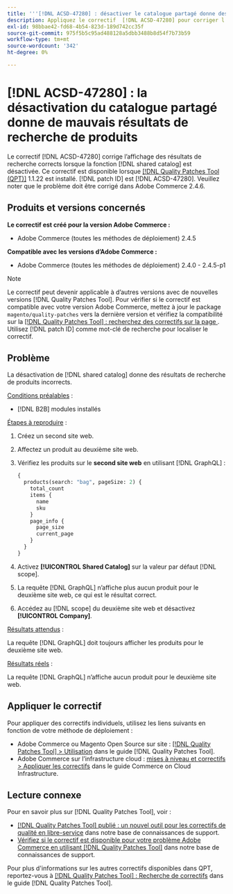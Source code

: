 ```yaml
---
title: '''[!DNL ACSD-47280] : désactiver le catalogue partagé donne des résultats de recherche de produits incorrects.'
description: Appliquez le correctif  [!DNL ACSD-47280] pour corriger l’affichage des résultats de recherche corrects lorsque la fonctionnalité de catalogue partagé est désactivée.
exl-id: 98bbae42-fd68-4b54-823d-189d742cc35f
source-git-commit: 975f5b5c95ad488128a5dbb3488b8d54f7b73b59
workflow-type: tm+mt
source-wordcount: '342'
ht-degree: 0%

---
```


# [!DNL ACSD-47280] : la désactivation du catalogue partagé donne de mauvais résultats de recherche de produits

Le correctif [!DNL ACSD-47280] corrige l’affichage des résultats de recherche corrects lorsque la fonction [!DNL shared catalog] est désactivée. Ce correctif est disponible lorsque [[!DNL Quality Patches Tool (QPT)]](/help/announcements/adobe-commerce-announcements/magento-quality-patches-released-new-tool-to-self-serve-quality-patches.md) 1.1.22 est installé. [!DNL patch ID] est [!DNL ACSD-47280]. Veuillez noter que le problème doit être corrigé dans Adobe Commerce 2.4.6.

## Produits et versions concernés

**Le correctif est créé pour la version Adobe Commerce :**
* Adobe Commerce (toutes les méthodes de déploiement) 2.4.5

**Compatible avec les versions d’Adobe Commerce :**
* Adobe Commerce (toutes les méthodes de déploiement) 2.4.0 - 2.4.5-p1

>[!NOTE]
>
>Le correctif peut devenir applicable à d’autres versions avec de nouvelles versions [!DNL Quality Patches Tool]. Pour vérifier si le correctif est compatible avec votre version Adobe Commerce, mettez à jour le package `magento/quality-patches` vers la dernière version et vérifiez la compatibilité sur la [[!DNL Quality Patches Tool] : recherchez des correctifs sur la page ](https://experienceleague.adobe.com/tools/commerce-quality-patches/index.html?lang=fr). Utilisez [!DNL patch ID] comme mot-clé de recherche pour localiser le correctif.

## Problème

La désactivation de [!DNL shared catalog] donne des résultats de recherche de produits incorrects.

<u>Conditions préalables</u> :

* [!DNL B2B] modules installés

<u>Étapes à reproduire</u> :

1. Créez un second site web.
1. Affectez un produit au deuxième site web.
1. Vérifiez les produits sur le **second site web** en utilisant [!DNL GraphQL] :

   ```GraphQL
   {
     products(search: "bag", pageSize: 2) {
       total_count
       items {
         name
         sku
       }
       page_info {
         page_size
         current_page
       }
     }
   }
   ```

1. Activez **[!UICONTROL Shared Catalog]** sur la valeur par défaut [!DNL scope].
1. La requête [!DNL GraphQL] n’affiche plus aucun produit pour le deuxième site web, ce qui est le résultat correct.
1. Accédez au [!DNL scope] du deuxième site web et désactivez **[!UICONTROL Company]**.

<u>Résultats attendus</u> :

La requête [!DNL GraphQL] doit toujours afficher les produits pour le deuxième site web.

<u>Résultats réels</u> :

La requête [!DNL GraphQL] n’affiche aucun produit pour le deuxième site web.

## Appliquer le correctif

Pour appliquer des correctifs individuels, utilisez les liens suivants en fonction de votre méthode de déploiement :

* Adobe Commerce ou Magento Open Source sur site : [[!DNL Quality Patches Tool] > Utilisation](https://experienceleague.adobe.com/docs/commerce-operations/tools/quality-patches-tool/usage.html?lang=fr) dans le guide [!DNL Quality Patches Tool].
* Adobe Commerce sur l’infrastructure cloud : [mises à niveau et correctifs > Appliquer les correctifs](https://experienceleague.adobe.com/docs/commerce-cloud-service/user-guide/develop/upgrade/apply-patches.html?lang=fr) dans le guide Commerce on Cloud Infrastructure.

## Lecture connexe

Pour en savoir plus sur [!DNL Quality Patches Tool], voir :

* [[!DNL Quality Patches Tool] publié : un nouvel outil pour les correctifs de qualité en libre-service](/help/announcements/adobe-commerce-announcements/magento-quality-patches-released-new-tool-to-self-serve-quality-patches.md) dans notre base de connaissances de support.
* [Vérifiez si le correctif est disponible pour votre problème Adobe Commerce en utilisant  [!DNL Quality Patches Tool]](/help/support-tools/patches-available-in-qpt-tool/check-patch-for-magento-issue-with-magento-quality-patches.md) dans notre base de connaissances de support.

Pour plus d&#39;informations sur les autres correctifs disponibles dans QPT, reportez-vous à [[!DNL Quality Patches Tool] : Recherche de correctifs](https://experienceleague.adobe.com/tools/commerce-quality-patches/index.html?lang=fr) dans le guide [!DNL Quality Patches Tool].
